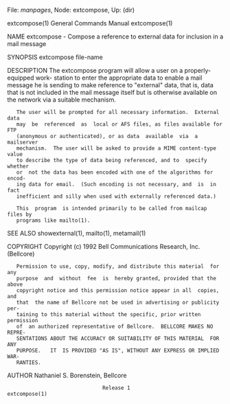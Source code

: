 File: *manpages*,  Node: extcompose,  Up: (dir)

extcompose(1)               General Commands Manual              extcompose(1)



NAME
       extcompose  -  Compose  a reference to external data for inclusion in a
       mail message

SYNOPSIS
       extcompose  file-name

DESCRIPTION
       The extcompose program will allow a user on a  properly-equipped  work-
       station  to  enter  the appropriate data to enable a mail message he is
       sending to make reference to "external" data, that is, data that is not
       included  in the mail message itself  but is otherwise available on the
       network via a suitable mechanism.

       The user will be prompted for all necessary information.  External data
       may  be  referenced  as  local or AFS files, as files available for FTP
       (anonymous or authenticated), or as data  available  via  a  mailserver
       mechanism.  The user will be asked to provide a MIME content-type value
       to describe the type of data being referenced, and to  specify  whether
       or  not the data has been encoded with one of the algorithms for encod-
       ing data for email.  (Such encoding is not necessary, and  is  in  fact
       inefficient and silly when used with externally referenced data.)

       This  program  is intended primarily to be called from mailcap files by
       programs like mailto(1).

SEE ALSO
       showexternal(1), mailto(1), metamail(1)

COPYRIGHT
       Copyright (c) 1992 Bell Communications Research, Inc. (Bellcore)

       Permission to use, copy, modify, and distribute this material  for  any
       purpose  and  without  fee  is  hereby granted, provided that the above
       copyright notice and this permission notice appear in all  copies,  and
       that  the name of Bellcore not be used in advertising or publicity per-
       taining to this material without the specific, prior written permission
       of  an authorized representative of Bellcore.  BELLCORE MAKES NO REPRE-
       SENTATIONS ABOUT THE ACCURACY OR SUITABILITY OF THIS MATERIAL  FOR  ANY
       PURPOSE.   IT  IS PROVIDED "AS IS", WITHOUT ANY EXPRESS OR IMPLIED WAR-
       RANTIES.

AUTHOR
       Nathaniel S. Borenstein, Bellcore



                                   Release 1                     extcompose(1)
